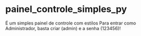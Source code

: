 # painel_controle_simples_py
É um simples painel de controle com estilos
Para entrar como Administrador, basta criar (admin) e a senha (123456)!
